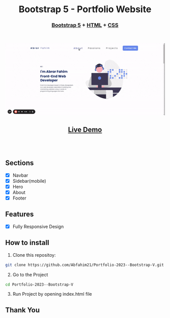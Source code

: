 <h1 align="center">Bootstrap 5 - Portfolio Website</h1>
<h3 align="center">
  <a
    href="https://getbootstrap.com/docs/5.0/getting-started/introduction/"
    target="_blank"
    >Bootstrap 5</a
  >
  + <a href="https://en.wikipedia.org/wiki/HTML" target="_blank">HTML</a> +
  <a href="https://en.wikipedia.org/wiki/CSS" target="_blank">CSS</a>
</h3>

<br>
<p align="center"><img src="./images/optimized-gif.gif" /></p>
<h2 align="center"><a href="https://abfahim21.github.io/Uttara-patient-care-service/" target="_blank">Live Demo</a></h2>
<br>
<br>


## Sections

- [x] Navbar
- [x] Sidebar(mobile)
- [x] Hero
- [x] About
- [x] Footer

## Features

- [x] Fully Responsive Design

## How to install

1. Clone this repositoy:

```bash
git clone https://github.com/Abfahim21/Portfolio-2023--Bootstrap-V.git
```

2. Go to the Project

```bash
cd Portfolio-2023--Bootstrap-V
```

3. Run Project by opening index.html file

## Thank You
